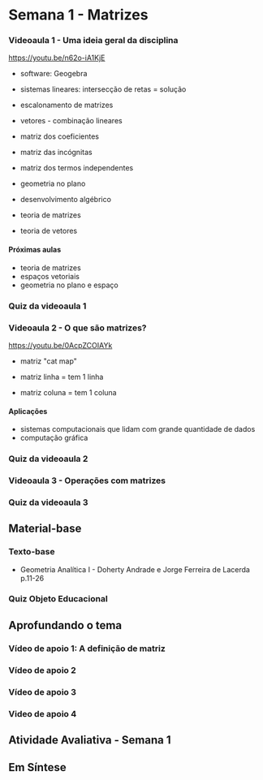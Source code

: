 # Semana 1 - Matrizes

### Videoaula 1 - Uma ideia geral da disciplina
https://youtu.be/n62o-iA1KjE

- software: Geogebra
- sistemas lineares: intersecção de retas = solução
- escalonamento de matrizes
- vetores - combinação lineares

- matriz dos coeficientes
- matriz das incógnitas
- matriz dos termos independentes

- geometria no plano
- desenvolvimento algébrico
- teoria de matrizes
- teoria de vetores

#### Próximas aulas
- teoria de matrizes
- espaços vetoriais
- geometria no plano e espaço


### Quiz da videoaula 1

### Videoaula 2 - O que são matrizes?
https://youtu.be/0AcpZCOIAYk

- matriz "cat map"

- matriz linha = tem 1 linha
- matriz coluna = tem 1 coluna

#### Aplicações
- sistemas computacionais que lidam com grande quantidade de dados
- computação gráfica


### Quiz da videoaula 2

### Videoaula 3 - Operações com matrizes

### Quiz da videoaula 3



## Material-base
### Texto-base
- Geometria Analítica I - Doherty Andrade e Jorge Ferreira de Lacerda p.11-26

### Quiz Objeto Educacional

## Aprofundando o tema
### Vídeo de apoio 1: A definição de matriz

### Vídeo de apoio 2

### Vídeo de apoio 3

### Video de apoio 4

## Atividade Avaliativa - Semana 1

## Em Síntese